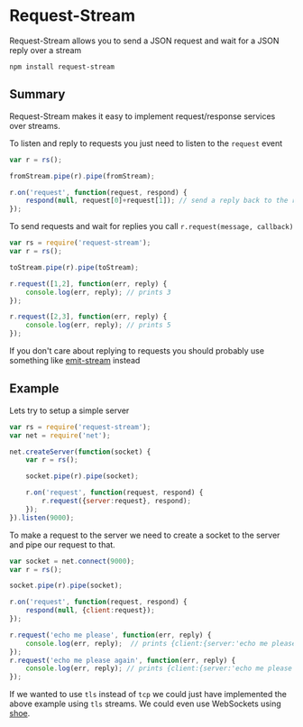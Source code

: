 # Request-Stream

Request-Stream allows you to send a JSON request and wait for a JSON reply over a stream

	npm install request-stream

## Summary

Request-Stream makes it easy to implement request/response services over streams.

To listen and reply to requests you just need to listen to the `request` event

``` js
var r = rs();

fromStream.pipe(r).pipe(fromStream);

r.on('request', function(request, respond) {
	respond(null, request[0]+request[1]); // send a reply back to the requester
});
```

To send requests and wait for replies you call `r.request(message, callback)`

``` js
var rs = require('request-stream');
var r = rs();

toStream.pipe(r).pipe(toStream);

r.request([1,2], function(err, reply) {
	console.log(err, reply); // prints 3
});

r.request([2,3], function(err, reply) {
	console.log(err, reply); // prints 5
});

```

If you don't care about replying to requests you should probably use something like [emit-stream](https://github.com/substack/emit-stream) instead

## Example

Lets try to setup a simple server

``` js
var rs = require('request-stream');
var net = require('net');

net.createServer(function(socket) {
	var r = rs();

	socket.pipe(r).pipe(socket);

	r.on('request', function(request, respond) {
		r.request({server:request}, respond);
	});
}).listen(9000);
```

To make a request to the server we need to create a socket to the server and pipe our request to that.

``` js
var socket = net.connect(9000);
var r = rs();

socket.pipe(r).pipe(socket);

r.on('request', function(request, respond) {
	respond(null, {client:request});
});

r.request('echo me please', function(err, reply) {
	console.log(err, reply);  // prints {client:{server:'echo me please'}}
});
r.request('echo me please again', function(err, reply) {
	console.log(err, reply); // prints {client:{server:'echo me please again'}}
});
```

If we wanted to use `tls` instead of `tcp` we could just have implemented the above example using `tls` streams.
We could even use WebSockets using [shoe](https://github.com/substack/shoe).
